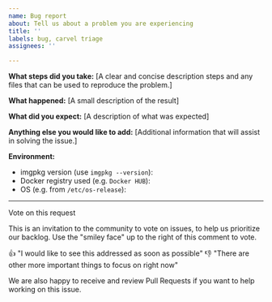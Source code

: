 ```yaml
---
name: Bug report
about: Tell us about a problem you are experiencing
title: ''
labels: bug, carvel triage
assignees: ''

---
```


**What steps did you take:**
[A clear and concise description steps and any files that can be used to reproduce the problem.]

**What happened:**
[A small description of the result]

**What did you expect:**
[A description of what was expected]


**Anything else you would like to add:**
[Additional information that will assist in solving the issue.]


**Environment:**

- imgpkg version (use `imgpkg --version`):
- Docker registry used (e.g. `Docker HUB`): 
- OS (e.g. from `/etc/os-release`):

---
Vote on this request

This is an invitation to the community to vote on issues, to help us prioritize our backlog. Use the "smiley face" up to the right of this comment to vote.

👍 "I would like to see this addressed as soon as possible"
👎 "There are other more important things to focus on right now"

We are also happy to receive and review Pull Requests if you want to help working on this issue.
